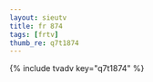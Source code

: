 ```yaml
--- 
layout: sieutv
title: fr 874
tags: [frtv]
thumb_re: q7t1874
---
```

{% include tvadv key="q7t1874" %} 
